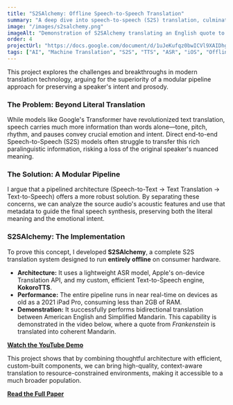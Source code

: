 ```yaml
---
title: "S2SAlchemy: Offline Speech-to-Speech Translation"
summary: "A deep dive into speech-to-speech (S2S) translation, culminating in S2SAlchemy, a modular pipeline I developed to run entirely offline on consumer hardware like an iPad."
image: "/images/s2salchemy.png"
imageAlt: "Demonstration of S2SAlchemy translating an English quote to Mandarin"
order: 4
projectUrl: "https://docs.google.com/document/d/1uJeKufqz0bwICVl9XAIDhgQJ146TrlVQRaWQlDkX528/edit?usp=sharing"
tags: ["AI", "Machine Translation", "S2S", "TTS", "ASR", "iOS", "Offline First"]
---
```


This project explores the challenges and breakthroughs in modern translation technology, arguing for the superiority of a modular pipeline approach for preserving a speaker's intent and prosody.

### The Problem: Beyond Literal Translation

While models like Google's Transformer have revolutionized text translation, speech carries much more information than words alone—tone, pitch, rhythm, and pauses convey crucial emotion and intent. Direct end-to-end Speech-to-Speech (S2S) models often struggle to transfer this rich paralinguistic information, risking a loss of the original speaker's nuanced meaning.

### The Solution: A Modular Pipeline

I argue that a pipelined architecture (Speech-to-Text -> Text Translation -> Text-to-Speech) offers a more robust solution. By separating these concerns, we can analyze the source audio's acoustic features and use that metadata to guide the final speech synthesis, preserving both the literal meaning and the emotional intent.

### S2SAlchemy: The Implementation

To prove this concept, I developed **S2SAlchemy**, a complete S2S translation system designed to run **entirely offline** on consumer hardware.

*   **Architecture:** It uses a lightweight ASR model, Apple's on-device Translation API, and my custom, efficient Text-to-Speech engine, **KokoroTTS**.
*   **Performance:** The entire pipeline runs in near real-time on devices as old as a 2021 iPad Pro, consuming less than 2GB of RAM.
*   **Demonstration:** It successfully performs bidirectional translation between American English and Simplified Mandarin. This capability is demonstrated in the video below, where a quote from *Frankenstein* is translated into coherent Mandarin.

**[Watch the YouTube Demo](https://youtu.be/VneIrdBHmYw)**

This project shows that by combining thoughtful architecture with efficient, custom-built components, we can bring high-quality, context-aware translation to resource-constrained environments, making it accessible to a much broader population.

**[Read the Full Paper](https://docs.google.com/document/d/1uJeKufqz0bwICVl9XAIDhgQJ146TrlVQRaWQlDkX528/edit?usp=sharing)**